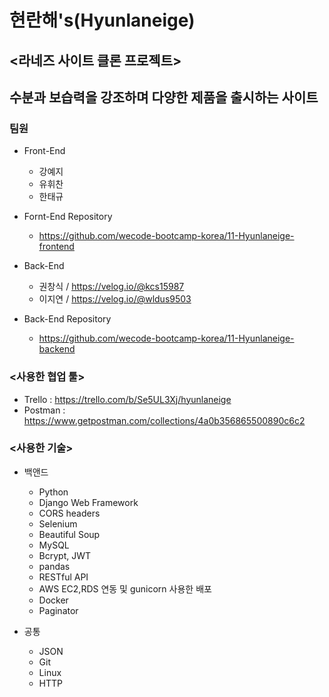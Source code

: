 
# 현란해's(Hyunlaneige)


## <라네즈 사이트 클론 프로젝트>


## 수분과 보습력을 강조하며 다양한 제품을 출시하는 사이트

### 팀원
  - Front-End
    - 강예지
    - 유휘찬
    - 한태규

  - Fornt-End Repository
    - https://github.com/wecode-bootcamp-korea/11-Hyunlaneige-frontend

  - Back-End
    - 권창식 / https://velog.io/@kcs15987
    - 이지연 / https://velog.io/@wldus9503
  
  - Back-End Repository
    - https://github.com/wecode-bootcamp-korea/11-Hyunlaneige-backend

### <사용한 협업 툴>
- Trello : https://trello.com/b/Se5UL3Xj/hyunlaneige
- Postman : https://www.getpostman.com/collections/4a0b356865500890c6c2

### <사용한 기술>
- 백앤드
  - Python
  - Django Web Framework
  - CORS headers
  - Selenium
  - Beautiful Soup
  - MySQL
  - Bcrypt, JWT
  - pandas
  - RESTful API
  - AWS EC2,RDS 연동 및 gunicorn 사용한 배포
  - Docker
  - Paginator

- 공통
  - JSON
  - Git
  - Linux
  - HTTP

